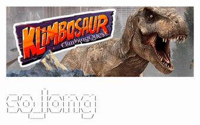![My Photo](game_art_work.jpg)

```plain text
              _                   
 ___  ___    | | ___  _ __   __ _ 
/ __|/ _ \   | |/ _ \| '_ \ / _` |
\__ \ (_) |  | | (_) | | | | (_| |
|___/\___/___|_|\___/|_| |_|\__, |
        |_____|             |___/ 
```

